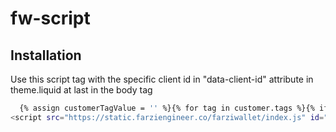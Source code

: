 # fw-script


## Installation

Use this script tag with the specific client id in "data-client-id" attribute in theme.liquid at last in the body tag

```bash
  {% assign customerTagValue = '' %}{% for tag in customer.tags %}{% if tag contains 'wallet' %}{% assign customerTagValue = tag | split: '_' | last %}{% break %}{% endif %}{% endfor %}
<script src="https://static.farziengineer.co/farziwallet/index.js" id="fc-wallet-19212" data-customer-id="{{ customer.id }}" data-customer-tag="{{ customerTagValue }}" data-client-id="Q2xpZW50OjY="></script>
```
    
